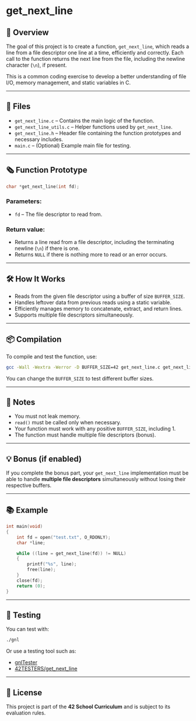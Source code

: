 # get\_next\_line

## 🧠 Overview

The goal of this project is to create a function, `get_next_line`, which reads a line from a file descriptor one line at a time, efficiently and correctly. Each call to the function returns the next line from the file, including the newline character (`\n`), if present.

This is a common coding exercise to develop a better understanding of file I/O, memory management, and static variables in C.

---

## 📁 Files

- `get_next_line.c` – Contains the main logic of the function.
- `get_next_line_utils.c` – Helper functions used by `get_next_line`.
- `get_next_line.h` – Header file containing the function prototypes and necessary includes.
- `main.c` – (Optional) Example main file for testing.

---

## 🗞️ Function Prototype

```c
char *get_next_line(int fd);
```

### Parameters:

- `fd` – The file descriptor to read from.

### Return value:

- Returns a line read from a file descriptor, including the terminating newline (`\n`) if there is one.
- Returns `NULL` if there is nothing more to read or an error occurs.

---

## 🛠️ How It Works

- Reads from the given file descriptor using a buffer of size `BUFFER_SIZE`.
- Handles leftover data from previous reads using a static variable.
- Efficiently manages memory to concatenate, extract, and return lines.
- Supports multiple file descriptors simultaneously.

---

## 📦 Compilation

To compile and test the function, use:

```bash
gcc -Wall -Wextra -Werror -D BUFFER_SIZE=42 get_next_line.c get_next_line_utils.c main.c -o gnl
```

You can change the `BUFFER_SIZE` to test different buffer sizes.

---

## 📌 Notes

- You must not leak memory.
- `read()` must be called only when necessary.
- Your function must work with any positive `BUFFER_SIZE`, including 1.
- The function must handle multiple file descriptors (bonus).

---

## 💡 Bonus (if enabled)

If you complete the bonus part, your `get_next_line` implementation must be able to handle **multiple file descriptors** simultaneously without losing their respective buffers.

---

## 📚 Example

```c
int main(void)
{
    int fd = open("test.txt", O_RDONLY);
    char *line;

    while ((line = get_next_line(fd)) != NULL)
    {
        printf("%s", line);
        free(line);
    }
    close(fd);
    return (0);
}
```

---

## 🧪 Testing

You can test with:

```bash
./gnl
```

Or use a testing tool such as:

- [gnlTester](https://github.com/Tripouille/gnlTester)
- [42TESTERS/get\_next\_line](https://github.com/42TESTERS/get_next_line)

---

## 📄 License

This project is part of the **42 School Curriculum** and is subject to its evaluation rules.

